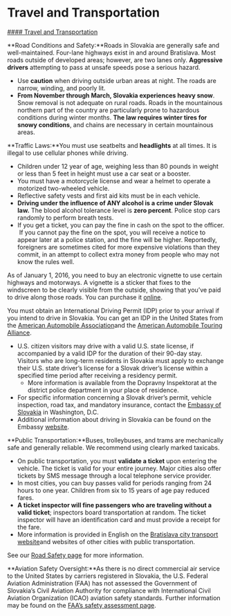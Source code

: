 # Travel and Transportation

[#### Travel and Transportation](javascript:void(0); "Travel and Transportation")

**Road Conditions and Safety:**Roads in Slovakia are generally safe and well-maintained. Four-lane highways exist in and around Bratislava. Most roads outside of developed areas; however, are two lanes only. **Aggressive drivers** attempting to pass at unsafe speeds pose a serious hazard.

* Use **caution** when driving outside urban areas at night. The roads are narrow, winding, and poorly lit.
* **From November through March, Slovakia experiences heavy snow**. Snow removal is not adequate on rural roads. Roads in the mountainous northern part of the country are particularly prone to hazardous conditions during winter months. **The law requires winter tires for snowy conditions**, and chains are necessary in certain mountainous areas.

**Traffic Laws:**You must use seatbelts and **headlights** at all times. It is illegal to use cellular phones while driving.

* Children under 12 year of age, weighing less than 80 pounds in weight or less than 5 feet in height must use a car seat or a booster.
* You must have a motorcycle license and wear a helmet to operate a motorized two-wheeled vehicle.
* Reflective safety vests and first aid kits must be in each vehicle.
* **Driving under the influence of ANY alcohol is a crime under Slovak law.** The blood alcohol tolerance level is **zero percent**. Police stop cars randomly to perform breath tests.
* If you get a ticket, you can pay the fine in cash on the spot to the officer.  If you cannot pay the fine on the spot, you will receive a notice to appear later at a police station, and the fine will be higher. Reportedly, foreigners are sometimes cited for more expensive violations than they commit, in an attempt to collect extra money from people who may not know the rules well.

As of January 1, 2016, you need to buy an electronic vignette to use certain highways and motorways. A vignette is a sticker that fixes to the windscreen to be clearly visible from the outside, showing that you’ve paid to drive along those roads. You can purchase it [online](https://eznamka.sk/en/evignettes/types-and-prices).

You must obtain an International Driving Permit (IDP) prior to your arrival if you intend to drive in Slovakia. You can get an IDP in the United States from the [American Automobile Association](https://travel.state.gov/content/travel/en/international-travel/International-Travel-Country-Information-Pages/Slovakia.html#ExternalPopup)and the [American Automobile Touring Alliance](https://travel.state.gov/content/travel/en/international-travel/International-Travel-Country-Information-Pages/Slovakia.html#ExternalPopup).

* U.S. citizen visitors may drive with a valid U.S. state license, if accompanied by a valid IDP for the duration of their 90-day stay. Visitors who are long-term residents in Slovakia must apply to exchange their U.S. state driver’s license for a Slovak driver’s license within a specified time period after receiving a residency permit.
  + More information is available from the Dopravny Inspektorat at the district police department in your place of residence.
* For specific information concerning a Slovak driver’s permit, vehicle inspection, road tax, and mandatory insurance, contact the [Embassy of Slovakia](https://travel.state.gov/content/travel/en/international-travel/International-Travel-Country-Information-Pages/Slovakia.html#ExternalPopup) in Washington, D.C.
* Additional information about driving in Slovakia can be found on the Embassy [website](https://sk.usembassy.gov/u-s-citizen-services/local-resources-of-u-s-citizens/driving-in-slovakia/).

**Public Transportation:**Buses, trolleybuses, and trams are mechanically safe and generally reliable. We recommend using clearly marked taxicabs.

* On public transportation, you must **validate a ticket** upon entering the vehicle. The ticket is valid for your entire journey. Major cities also offer tickets by SMS message through a local telephone service provider.
* In most cities, you can buy passes valid for periods ranging from 24 hours to one year. Children from six to 15 years of age pay reduced fares.
* **A ticket inspector will fine passengers who are traveling without a valid ticket**; inspectors board transportation at random. The ticket inspector will have an identification card and must provide a receipt for the fare.
* More information is provided in English on the [Bratislava city transport website](https://travel.state.gov/content/travel/en/international-travel/International-Travel-Country-Information-Pages/Slovakia.html#ExternalPopup)and websites of other cities with public transportation.

See our [Road Safety page](http://travel.state.gov/content/passports/english/go/safety/road.html) for more information.

**Aviation Safety Oversight:**As there is no direct commercial air service to the United States by carriers registered in Slovakia, the U.S. Federal Aviation Administration (FAA) has not assessed the Government of Slovakia’s Civil Aviation Authority for compliance with International Civil Aviation Organization (ICAO) aviation safety standards. Further information may be found on the [FAA’s safety assessment page](https://travel.state.gov/content/travel/en/international-travel/International-Travel-Country-Information-Pages/Slovakia.html#ExternalPopup).